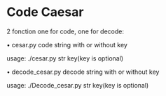 # Code Caesar

2 fonction one for code, one for decode:

• cesar.py code string with or without key

  usage: ./cesar.py str key(key is optional)

• decode_cesar.py decode string with or without key

  usage: ./Decode_cesar.py str key(key is optional)
